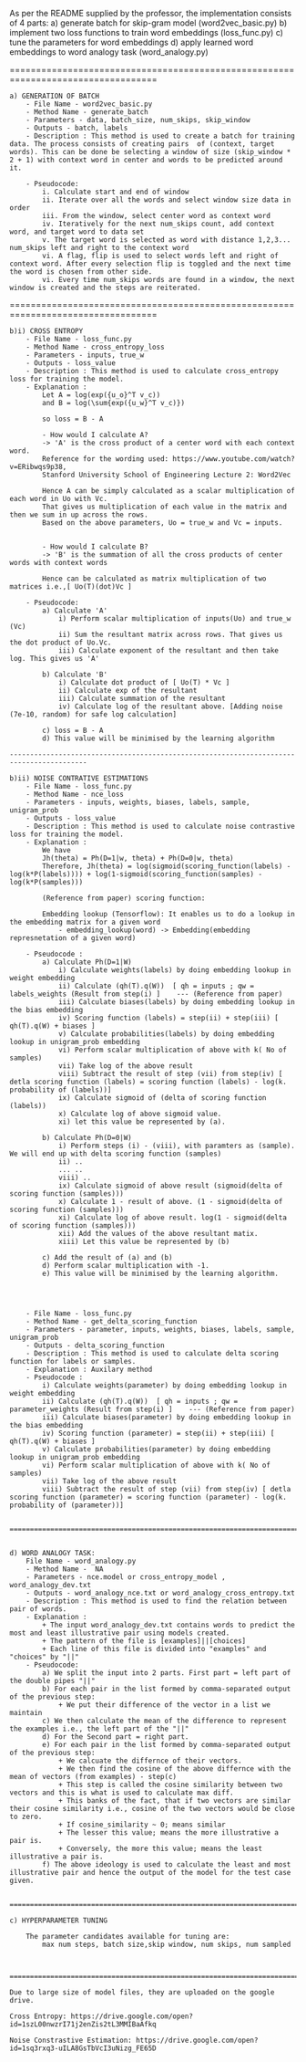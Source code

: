 As per the README supplied by the professor, the implementation consists of 4 parts:
  a) generate batch for skip-gram model (word2vec_basic.py)
  b) implement two loss functions to train word embeddings (loss_func.py)
  c) tune the parameters for word embeddings 
  d) apply learned word embeddings to word analogy task (word_analogy.py)
  
  ==================================================================================
  
	a) GENERATION OF BATCH
		- File Name - word2vec_basic.py
		- Method Name - generate_batch
		- Parameters - data, batch_size, num_skips, skip_window
		- Outputs - batch, labels
		- Description : This method is used to create a batch for training data. The process consists of creating pairs  of (context, target words). This can be done be selecting a window of size (skip_window * 2 + 1) with context word in center and words to be predicted around it.
	
		- Pseudocode:
			i. Calculate start and end of window
			ii. Iterate over all the words and select window size data in order
			iii. From the window, select center word as context word
			iv. Iteratively for the next num_skips count, add context word, and target word to data set 
			v. The target word is selected as word with distance 1,2,3... num_skips left and right to the context word
			vi. A flag, flip is used to select words left and right of context word. After every selection flip is toggled and the next time the word is chosen from other side.
			vi. Every time num_skips words are found in a window, the next window is created and the steps are reiterated.
	
   ==================================================================================
   
	b)i) CROSS ENTROPY
		- File Name - loss_func.py
		- Method Name - cross_entropy_loss
		- Parameters - inputs, true_w
		- Outputs - loss_value
		- Description : This method is used to calculate cross_entropy loss for training the model. 		
		- Explanation : 
			Let A = log(exp({u_o}^T v_c))
			and B = log(\sum{exp({u_w}^T v_c)})
			
			so loss = B - A
			
			- How would I calculate A? 
			-> 'A' is the cross product of a center word with each context word.
			Reference for the wording used: https://www.youtube.com/watch?v=ERibwqs9p38,
			Stanford University School of Engineering Lecture 2: Word2Vec
			
			Hence A can be simply calculated as a scalar multiplication of each word in Uo with Vc.
			That gives us multiplication of each value in the matrix and then we sum in up across the rows. 
			Based on the above parameters, Uo = true_w and Vc = inputs.
			
			
			- How would I calculate B?
			-> 'B' is the summation of all the cross products of center words with context words
    
			Hence can be calculated as matrix multiplication of two matrices i.e.,[ Uo(T)(dot)Vc ]
			
		- Pseudocode:
			a) Calculate 'A'
				i) Perform scalar multiplication of inputs(Uo) and true_w (Vc)
				ii) Sum the resultant matrix across rows. That gives us the dot product of Uo.Vc.
				iii) Calculate exponent of the resultant and then take log. This gives us 'A' 
			
			b) Calculate 'B'
				i) Calculate dot product of [ Uo(T) * Vc ]
				ii) Calculate exp of the resultant
				iii) Calculate summation of the resultant
				iv) Calculate log of the resultant above. [Adding noise (7e-10, random) for safe log calculation]
			
			c) loss = B - A
			d) This value will be minimised by the learning algorithm
	
	-----------------------------------------------------------------------------------------
	
	b)ii) NOISE CONTRATIVE ESTIMATIONS
		- File Name - loss_func.py
		- Method Name - nce_loss
		- Parameters - inputs, weights, biases, labels, sample, unigram_prob
		- Outputs - loss_value
		- Description : This method is used to calculate noise contrastive loss for training the model. 		
		- Explanation : 
			We have 
			Jh(theta) = Ph(D=1|w, theta) + Ph(D=0|w, theta)
			Therefore, Jh(theta) = log(sigmoid(scoring_function(labels) - log(k*P(labels)))) + log(1-sigmoid(scoring_function(samples) - log(k*P(samples)))
			
			(Reference from paper) scoring function: 
		
			Embedding lookup (Tensorflow): It enables us to do a lookup in the embedding matrix for a given word
				- embedding_lookup(word) -> Embedding(embedding represnetation of a given word)
				
		- Pseudocode : 
			a) Calculate Ph(D=1|W)
				i) Calculate weights(labels) by doing embedding lookup in weight embedding
				ii) Calculate (qh(T).q(W))  [ qh = inputs ; qw = labels_weights (Result from step(i) ]    --- (Reference from paper) 
				iii) Calculate biases(labels) by doing embedding lookup in the bias embedding
				iv) Scoring function (labels) = step(ii) + step(iii) [ qh(T).q(W) + biases ]
				v) Calculate probabilities(labels) by doing embedding lookup in unigram_prob embedding
				vi) Perform scalar multiplication of above with k( No of samples) 
				vii) Take log of the above result
				viii) Subtract the result of step (vii) from step(iv) [ detla scoring function (labels) = scoring function (labels) - log(k. probability of (labels))]
				ix) Calculate sigmoid of (delta of scoring function (labels))
				x) Calculate log of above sigmoid value.
				xi) let this value be represented by (a).
				
			b) Calculate Ph(D=0|W)
				i) Perform steps (i) - (viii), with paramters as (sample). We will end up with delta scoring function (samples)
				ii) ..
				... ..
				viii) ..
				ix) Calculate sigmoid of above result (sigmoid(delta of scoring function (samples)))
				x) Calculate 1 - result of above. (1 - sigmoid(delta of scoring function (samples)))
				xi) Calculate log of above result. log(1 - sigmoid(delta of scoring function (samples)))
				xii) Add the values of the above resultant matix.
				xiii) Let this value be represented by (b) 
			
			c) Add the result of (a) and (b)
			d) Perform scalar multiplication with -1.
			e) This value will be minimised by the learning algorithm.
			
		
		
		
		- File Name - loss_func.py
		- Method Name - get_delta_scoring_function
		- Parameters - parameter, inputs, weights, biases, labels, sample, unigram_prob
		- Outputs - delta_scoring_function
		- Description : This method is used to calculate delta scoring function for labels or samples.
		- Explanation : Auxilary method
		- Pseudocode : 
			i) Calculate weights(parameter) by doing embedding lookup in weight embedding
			ii) Calculate (qh(T).q(W))  [ qh = inputs ; qw = parameter_weights (Result from step(i) ]    --- (Reference from paper) 
			iii) Calculate biases(parameter) by doing embedding lookup in the bias embedding
			iv) Scoring function (parameter) = step(ii) + step(iii) [ qh(T).q(W) + biases ]
			v) Calculate probabilities(parameter) by doing embedding lookup in unigram_prob embedding
			vi) Perform scalar multiplication of above with k( No of samples) 
			vii) Take log of the above result
			viii) Subtract the result of step (vii) from step(iv) [ detla scoring function (parameter) = scoring function (parameter) - log(k. probability of (parameter))]
			
			
	==========================================================================================
	
	
	d) WORD ANALOGY TASK:
		File Name - word_analogy.py
		- Method Name -  NA
		- Parameters - nce.model or cross_entropy_model , word_analogy_dev.txt
		- Outputs - word_analogy_nce.txt or word_analogy_cross_entropy.txt
 		- Description : This method is used to find the relation between pair of words.
		- Explanation : 
			+ The input word_analogy_dev.txt contains words to predict the most and least illustrative pair using models created.
			+ The pattern of the file is [examples]||[choices]
			+ Each line of this file is divided into "examples" and "choices" by "||"
		- Pseudocode: 
			a) We split the input into 2 parts. First part = left part of the double pipes "||"
			b) For each pair in the list formed by comma-separated output of the previous step:
				+ We put their difference of the vector in a list we maintain
			c) We then calculate the mean of the difference to represent the examples i.e., the left part of the "||"
			d) For the Second part = right part.
			e) For each pair in the list formed by comma-separated output of the previous step:
				+ We calcuate the differnce of their vectors.
				+ We then find the cosine of the above differnce with the mean of vectors (from examples) - step(c)
				+ This step is called the cosine similarity between two vectors and this is what is used to calculate max diff.
				+ This banks of the fact, that if two vectors are similar their cosine similarity i.e., cosine of the two vectors would be close to zero.
				+ If cosine_similarity ~ 0; means similar
				+ The lesser this value; means the more illustrative a pair is.
				+ Conversely, the more this value; means the least illustrative a pair is.
			f) The above ideology is used to calculate the least and most illustrative pair and hence the output of the model for the test case given.
		
				
	==========================================================================================

	c) HYPERPARAMETER TUNING
	
		The parameter candidates available for tuning are:
			max num steps, batch size,skip window, num skips, num sampled
		
	
	
	===========================================================================================
	
	Due to large size of model files, they are uploaded on the google drive.
	
	Cross Entropy: https://drive.google.com/open?id=1szL00nwzrI71j2enZis2tL3MMIBaAfkq
	
	Noise Constrastive Estimation: https://drive.google.com/open?id=1sq3rxq3-uILA8GsTbVcI3uNizg_FE65D
	
		